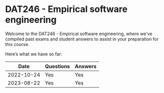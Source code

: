 # DAT246 - Empirical software engineering
Welcome to the DAT246 - Empirical software engineering, where we've compiled past exams and student answers to assist in your preparation for this course.

Here’s what we have so far:

|    Date    | Questions | Answers |
|------------|-----------|---------|
| 2022-10-24 | Yes       | Yes     |
| 2023-08-22 | Yes       | Yes     |
